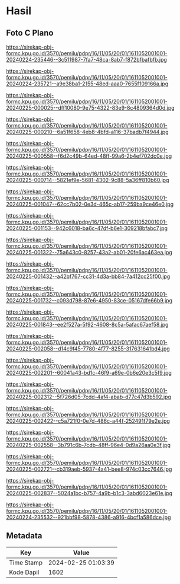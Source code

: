 # Hasil

## Foto C Plano

https://sirekap-obj-formc.kpu.go.id/3570/pemilu/pdpr/16/11/05/20/01/1611052001001-20240224-235446--3c511987-7fa7-48ca-8ab7-f872bfbafbfb.jpg

https://sirekap-obj-formc.kpu.go.id/3570/pemilu/pdpr/16/11/05/20/01/1611052001001-20240224-235721--a9e38ba1-2155-48ed-aaa0-7655f109166a.jpg

https://sirekap-obj-formc.kpu.go.id/3570/pemilu/pdpr/16/11/05/20/01/1611052001001-20240225-000025--dff10080-9e75-4322-83e9-8c4809364d0d.jpg

https://sirekap-obj-formc.kpu.go.id/3570/pemilu/pdpr/16/11/05/20/01/1611052001001-20240225-000210--6a51f658-4eb8-4bfd-a116-37badb7f4944.jpg

https://sirekap-obj-formc.kpu.go.id/3570/pemilu/pdpr/16/11/05/20/01/1611052001001-20240225-000558--f6d2c49b-64ed-48ff-99a6-2b4ef702dc0e.jpg

https://sirekap-obj-formc.kpu.go.id/3570/pemilu/pdpr/16/11/05/20/01/1611052001001-20240225-000714--5821ef9e-5681-4302-9c88-5a36ff810b60.jpg

https://sirekap-obj-formc.kpu.go.id/3570/pemilu/pdpr/16/11/05/20/01/1611052001001-20240225-001047--62cc7b02-0e3d-465c-ab17-259ba9ce46e0.jpg

https://sirekap-obj-formc.kpu.go.id/3570/pemilu/pdpr/16/11/05/20/01/1611052001001-20240225-001153--942c6018-ba6c-47df-b6e1-309218bfabc7.jpg

https://sirekap-obj-formc.kpu.go.id/3570/pemilu/pdpr/16/11/05/20/01/1611052001001-20240225-001322--75a643c0-8257-43a2-ab01-20fe6ac463ea.jpg

https://sirekap-obj-formc.kpu.go.id/3570/pemilu/pdpr/16/11/05/20/01/1611052001001-20240225-001432--a42bf767-cc31-4d3a-bb84-7a412cc25f00.jpg

https://sirekap-obj-formc.kpu.go.id/3570/pemilu/pdpr/16/11/05/20/01/1611052001001-20240225-001732--c093d798-87e6-4950-83ce-05167dfe66b9.jpg

https://sirekap-obj-formc.kpu.go.id/3570/pemilu/pdpr/16/11/05/20/01/1611052001001-20240225-001843--ee2f527a-5f92-4608-8c5a-5afac67aef58.jpg

https://sirekap-obj-formc.kpu.go.id/3570/pemilu/pdpr/16/11/05/20/01/1611052001001-20240225-002058--d14c9f45-7780-4f77-8255-317631641bd4.jpg

https://sirekap-obj-formc.kpu.go.id/3570/pemilu/pdpr/16/11/05/20/01/1611052001001-20240225-002201--60041a43-bd1c-46f9-a69e-0b6e20e3c5f9.jpg

https://sirekap-obj-formc.kpu.go.id/3570/pemilu/pdpr/16/11/05/20/01/1611052001001-20240225-002312--5f726d05-7cdd-4af4-abab-d77c47d3b592.jpg

https://sirekap-obj-formc.kpu.go.id/3570/pemilu/pdpr/16/11/05/20/01/1611052001001-20240225-002422--c5a721f0-0e7d-486c-a44f-252491f79e2e.jpg

https://sirekap-obj-formc.kpu.go.id/3570/pemilu/pdpr/16/11/05/20/01/1611052001001-20240225-002558--3b791c6b-7cdb-48ff-96e4-0d9a26aa0e3f.jpg

https://sirekap-obj-formc.kpu.go.id/3570/pemilu/pdpr/16/11/05/20/01/1611052001001-20240225-002721--cb319aeb-5937-4a41-bee8-974c03cc7646.jpg

https://sirekap-obj-formc.kpu.go.id/3570/pemilu/pdpr/16/11/05/20/01/1611052001001-20240225-002837--5024a1bc-b757-4a9b-b1c3-3abd6023e61e.jpg

https://sirekap-obj-formc.kpu.go.id/3570/pemilu/pdpr/16/11/05/20/01/1611052001001-20240224-235532--921bbf98-5878-4386-a916-4bcf1a586dce.jpg


## Metadata

| Key        | Value               |
| ---------- | ------------------- |
| Time Stamp | 2024-02-25 01:03:39 |
| Kode Dapil | 1602                |



